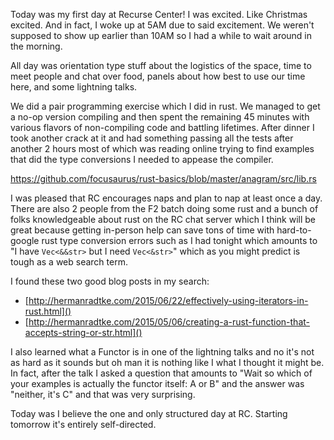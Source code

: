 Today was my first day at Recurse Center! I was excited. Like Christmas excited. And in fact, I woke up at 5AM due to said excitement. We weren't supposed to show up earlier than 10AM so I had a while to wait around in the morning.

All day was orientation type stuff about the logistics of the space, time to meet people and chat over food, panels about how best to use our time here, and some lightning talks.

We did a pair programming exercise which I did in rust. We managed to get a no-op version compiling and then spent the remaining 45 minutes with various flavors of non-compiling code and battling lifetimes. After dinner I took another crack at it and had something passing all the tests after another 2 hours most of which was reading online trying to find examples that did the type conversions I needed to appease the compiler.

https://github.com/focusaurus/rust-basics/blob/master/anagram/src/lib.rs

I was pleased that RC encourages naps and plan to nap at least once a day. There are also 2 people from the F2 batch doing some rust and a bunch of folks knowledgeable about rust on the RC chat server which I think will be great because getting in-person help can save tons of time with hard-to-google rust type conversion errors such as I had tonight which amounts to "I have `Vec<&&str>` but I need `Vec<&str>`" which as you might predict is tough as a web search term.

I found these two good blog posts in my search:

- [http://hermanradtke.com/2015/06/22/effectively-using-iterators-in-rust.html]()
- [http://hermanradtke.com/2015/05/06/creating-a-rust-function-that-accepts-string-or-str.html]()

I also learned what a Functor is in one of the lightning talks and no it's not as hard as it sounds but oh man it is nothing like I what I thought it might be. In fact, after the talk I asked a question that amounts to "Wait so which of your examples is actually the functor itself: A or B" and the answer was "neither, it's C" and that was very surprising.

Today was I believe the one and only structured day at RC. Starting tomorrow it's entirely self-directed.
